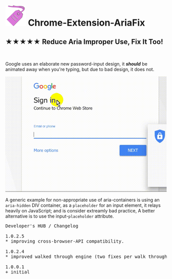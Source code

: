<h1><img src="resources/icon.png" height="64" width="64"/> Chrome-Extension-AriaFix</h1>

<h2>★★★★★ Reduce Aria Improper Use, <strong>Fix It Too!</strong></sup></h2>

<img alt="" width="1" height="1" src="resources/screenshot_1.png"/>

Google uses an elaborate new password-input design,
it <em><strong>should</strong></em> be animated away when you're typing,
but due to bad design, it does not.

<img alt="" src="resources/info_1.gif"/>

A generic example for non-appropriate use of aria-containers is
using an <code>aria-hidden</code> DIV container, 
as a <code>placeholder</code> for an input element,
it relays heavily on JavaScript; and is consider extreamly bad practice,
A better alternative is to use the input-<code>placeholder</code> attribute.
 

<pre>
Developer's HUB / Changelog

1.0.2.5
* improving cross-browser-API compatibility.

1.0.2.4
* improved walked through engine (two fixes per walk through + count).

1.0.0.1
+ initial
</pre>

<!-- <a href="https://paypal.me/e1adkarak0"><img src="https://www.paypalobjects.com/webstatic/mktg/Logo/pp-logo-100px.png" alt="PayPal Donation"></a> -->
